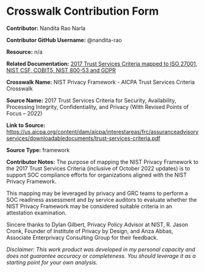 
# Crosswalk Contribution Form

**Contributor:** Nandita Rao Narla

**Contributor GitHub Username:** @nandita-rao

**Resource:** n/a

**Related Documentation:** [2017 Trust Services Criteria mapped to ISO 27001, NIST CSF, COBIT5, NIST 800-53 and GDPR](https://us.aicpa.org/interestareas/frc/assuranceadvisoryservices/mappingsrelevanttothesocsuiteofservices)

**Crosswalk Name:** NIST Privacy Framework - AICPA Trust Services Criteria Crosswalk

**Source Name:**  2017 Trust Services Criteria for Security, Availability, Processing Integrity, Confidentiality, and Privacy (With Revised Points of Focus – 2022)

**Link to Source:** https://us.aicpa.org/content/dam/aicpa/interestareas/frc/assuranceadvisoryservices/downloadabledocuments/trust-services-criteria.pdf

**Source Type:** framework

**Contributor Notes:** The purpose of mapping the NIST Privacy Framework to the 2017 Trust Services Criteria   (inclusive of October 2022 updates) is to support SOC compliance efforts for organizations aligned with the NIST Privacy Framework. 

This mapping may be leveraged by privacy and GRC teams to perform a SOC readiness assessment and by service auditors to evaluate whether the NIST Privacy Framework may be considered suitable criteria in an attestation examination.

Sincere thanks to Dylan Gilbert, Privacy Policy Advisor at NIST, R. Jason Cronk, Founder of Institute of Privacy by Design, and Anza Abbas, Associate Enterprivacy Consulting Group for their feedback. 

*Disclaimer: This work product was developed in my personal capacity and does not guarantee accuracy or completeness. You should leverage it as a starting point for your own analysis.*
